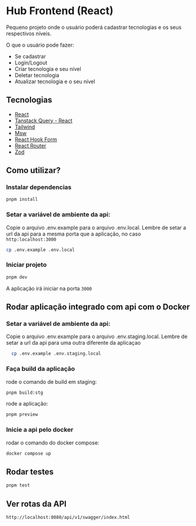 # Hub Frontend (React)

Pequeno projeto onde o usuário poderá cadastrar tecnologias e os seus respectivos níveis.

O que o usuário pode fazer:

- Se cadastrar
- Login/Logout
- Criar tecnologia e seu nível
- Deletar tecnologia
- Atualizar tecnologia e o seu nível

## Tecnologias

- [React](https://react.dev/)
- [Tanstack Query - React](https://tanstack.com/query/latest)
- [Tailwind](https://tailwindcss.com/)
- [Msw](https://mswjs.io/)
- [React Hook Form](https://react-hook-form.com/)
- [React Router](https://reactrouter.com/en/main)
- [Zod](https://zod.dev/)

## Como utilizar?

### Instalar dependencias

```bash
pnpm install
```

### Setar a variável de ambiente da api:

Copie o arquivo .env.example para o arquivo .env.local. Lembre de setar a url da api para a mesma porta que a aplicação, no caso `http:localhost:3000`

```bash
cp .env.example .env.local
```

### Iniciar projeto

```bash
pnpm dev
```

A aplicação irá iniciar na porta `3000`

## Rodar aplicação integrado com api com o Docker

### Setar a variável de ambiente da api:

Copie o arquivo .env.example para o arquivo .env.staging.local. Lembre de setar a url da api para uma outra diferente da aplicaçao

```bash
  cp .env.example .env.staging.local
```

### Faça build da aplicação

rode o comando de build em staging:

```bash
pnpm build:stg
```

rode a aplicação:

```bash
pnpm preview
```

### Inicie a api pelo docker

rodar o comando do docker compose:

```bash
docker compose up
```

## Rodar testes

```bash
pnpm test
```

## Ver rotas da API

```bash
http://localhost:8080/api/v1/swagger/index.html
```

